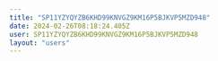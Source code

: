 ```yaml
---
title: "SP11YZYQYZB6KHD99KNVGZ9KM16P5BJKVP5MZD948"
date: 2024-02-26T08:18:24.405Z
user: SP11YZYQYZB6KHD99KNVGZ9KM16P5BJKVP5MZD948
layout: "users"
---
```

    